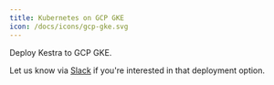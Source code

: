 ```yaml
---
title: Kubernetes on GCP GKE
icon: /docs/icons/gcp-gke.svg
---
```


Deploy Kestra to GCP GKE.

Let us know via [Slack](https://kestra.io/slack) if you're interested in that deployment option.